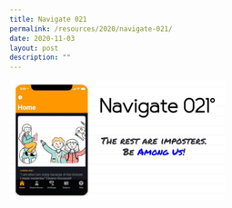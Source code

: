 ```yaml
---
title: Navigate 021
permalink: /resources/2020/navigate-021/
date: 2020-11-03
layout: post
description: ""
---
```


<img src="/images/Morning%20Assembly%20Announcement%20(21%20Oct%202020)-page-008.jpeg" 
     style="width:75%">

